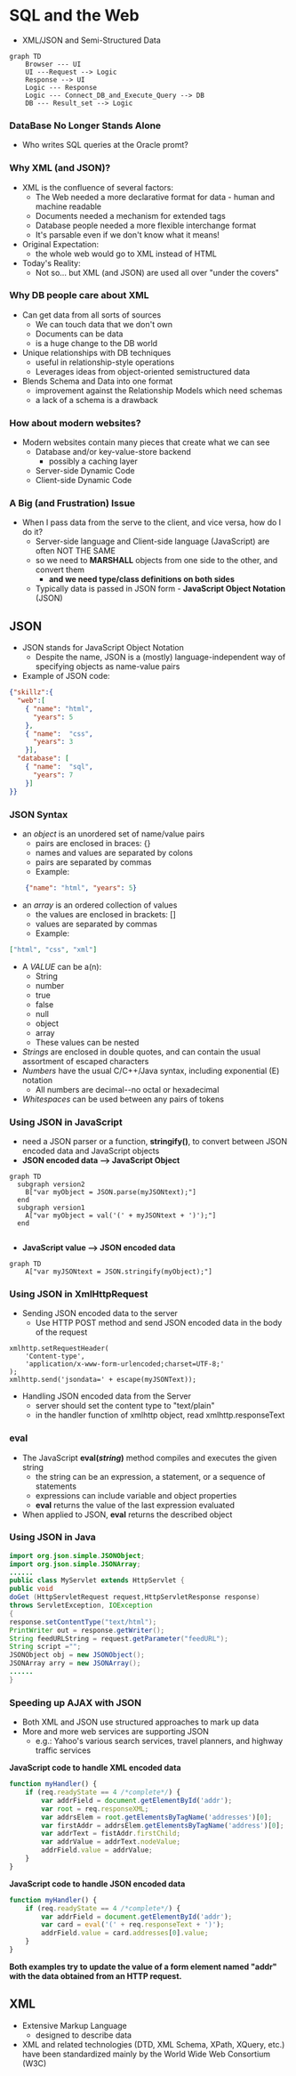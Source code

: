 # SQL and the Web
* XML/JSON and Semi-Structured Data

```mermaid
graph TD
    Browser --- UI
    UI ---Request --> Logic
    Response --> UI
    Logic --- Response
    Logic --- Connect_DB_and_Execute_Query --> DB
    DB --- Result_set --> Logic
```

### DataBase No Longer Stands Alone
* Who writes SQL queries at the Oracle promt?

### Why XML (and JSON)?
* XML is the confluence of several factors:
  * The Web needed a more declarative format for data - human and machine readable
  * Documents needed a mechanism for extended tags
  * Database people needed a more flexible interchange format
  * It's parsable even if we don't know what it means!
* Original Expectation:
  * the whole web would go to XML instead of HTML
* Today's Reality:
  * Not so... but XML (and JSON) are used all over "under the covers"

### Why DB people care about XML
* Can get data from all sorts of sources
  * We can touch data that we don't own
  * Documents can be data
  * is a huge change to the DB world
* Unique relationships with DB techniques
  * useful in relationship-style operations
  * Leverages ideas from object-oriented semistructured data
* Blends Schema and Data into one format
  * improvement against the Relationship Models which need schemas
  * a lack of a schema is a drawback

### How about modern websites?
* Modern websites contain many pieces that create what we can see
  * Database and/or key-value-store backend
    * possibly a caching layer
  * Server-side Dynamic Code
  * Client-side Dynamic Code

### A Big (and Frustration) Issue
* When I pass data from the serve to the client, and vice versa, how do I do it?
  * Server-side language and Client-side language (JavaScript) are often NOT THE SAME
  * so we need to **MARSHALL** objects from one side to the other, and convert them
    * **and we need type/class definitions on both sides**
  * Typically data is passed in JSON form - **JavaScript Object Notation** (JSON)

## JSON

* JSON stands for JavaScript Object Notation
  * Despite the name, JSON is a (mostly) language-independent way of
    specifying objects as name-value pairs
* Example of JSON code:
```json
{"skillz":{
  "web":[
    { "name": "html", 
      "years": 5
    },
    { "name":  "css",
      "years": 3
    }],
  "database": [
    { "name":  "sql",
      "years": 7
    }]
}}
```

### JSON Syntax
* an _object_ is an unordered set of name/value pairs
  * pairs are enclosed in braces: {}
  * names and values are separated by colons
  * pairs are separated by commas
  * Example:
```json
    {"name": "html", "years": 5}
```

* an _array_ is an ordered collection of values
  * the values are enclosed in brackets: []
  * values are separated by commas
  * Example:
```json
["html", "css", "xml"]
```

* A _VALUE_ can be a(n):
  * String
  * number
  * true
  * false
  * null
  * object
  * array
  * These values can be nested
* _Strings_ are enclosed in double quotes, and can
  contain the usual assortment of escaped characters
* _Numbers_ have the usual C/C++/Java syntax, including
  exponential (E) notation
  * All numbers are decimal--no octal or hexadecimal
* _Whitespaces_ can be used between any pairs of tokens

### Using JSON in JavaScript

* need a JSON parser or a function, **stringify()**, to convert between JSON encoded data and JavaScript objects
* **JSON encoded data --> JavaScript Object**
```mermaid
graph TD
  subgraph version2
    B["var myObject = JSON.parse(myJSONtext);"]
  end
  subgraph version1
    A["var myObject = val('(' + myJSONtext + ')');"]
  end
    
```
* **JavaScript value --> JSON encoded data**
```mermaid
graph TD
    A["var myJSONtext = JSON.stringify(myObject);"]
```

### Using JSON in XmlHttpRequest
* Sending JSON encoded data to the server
  * Use HTTP POST method and send JSON encoded data in the body of the request
```angular2html
xmlhttp.setRequestHeader(
    'Content-type',
    'application/x-www-form-urlencoded;charset=UTF-8;'
);
xmlhttp.send('jsondata=' + escape(myJSONText));
```
* Handling JSON encoded data from the Server
  * server should set the content type to "text/plain"
  * in the handler function of xmlhttp object, read xmlhttp.responseText

### eval
* The JavaScript **eval(_string_)** method compiles and executes the given string
  * the string can be an expression, a statement, or a sequence of statements
  * expressions can include variable and object properties
  * **eval** returns the value of the last expression evaluated
* When applied to JSON, **eval** returns the described object

### Using JSON in Java
```java
import org.json.simple.JSONObject;
import org.json.simple.JSONArray;
......
public class MyServlet extends HttpServlet {
public void
doGet (HttpServletRequest request,HttpServletResponse response)
throws ServletException, IOException
{
response.setContentType("text/html");
PrintWriter out = response.getWriter();
String feedURLString = request.getParameter("feedURL");
String script ="";
JSONObject obj = new JSONObject();
JSONArray arry = new JSONArray();
......
}
```

### Speeding up AJAX with JSON
* Both XML and JSON use structured approaches to mark up data
* More and more web services are supporting JSON
  * e.g.: Yahoo's various search services, travel planners, and
    highway traffic services

**JavaScript code to handle XML encoded data**
```javascript
function myHandler() {
    if (req.readyState == 4 /*complete*/) {
        var addrField = document.getElementById('addr');
        var root = req.responseXML;
        var addrsElem = root.getElementsByTagName('addresses')[0];
        var firstAddr = addrsElem.getElementsByTagName('address')[0];
        var addrText = fistAddr.firstChild;
        var addrValue = addrText.nodeValue;
        addrField.value = addrValue;
    }
}
```
**JavaScript code to handle JSON encoded data**
```javascript
function myHandler() {
    if (req.readyState == 4 /*complete*/) {
        var addrField = document.getElementById('addr');
        var card = eval('(' + req.responseText + ')');
        addrField.value = card.addresses[0].value;
    }
}
```
**Both examples try to update the value of a form element named "addr" with the data obtained from an HTTP request.**

## XML
* Extensive Markup Language
  * designed to describe data
* XML and related technologies (DTD, XML Schema, XPath,
  XQuery, etc.) have been standardized mainly by the World Wide Web Consortium (W3C)